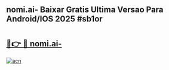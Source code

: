 ## nomi.ai- Baixar Gratis Ultima Versao Para Android/IOS 2025 #sb1or

# <h2><a href="https://ainizakaria.my?title=nomi.ai-&ref=20M">🔗👉 🔴 nomi.ai-</a></h2>

[![acn](https://github.com/user-attachments/assets/0f9c940e-d8b0-45ae-aac7-cd30a18b3e1c)](https://ainizakaria.my?title=nomi.ai-&ref=20M)

